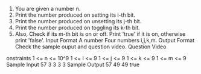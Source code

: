 1. You are given a number n.
2. Print the number produced on setting its i-th bit.
3. Print the number produced on unsetting its j-th bit.
4. Print the number produced on toggling its k-th bit.
5. Also, Check if its m-th bit is on or off. Print 'true' if it is on, otherwise print 'false'.
Input Format
A number
Four numbers i,j,k,m.
Output Format
Check the sample ouput and question video.
Question Video

onstraints
1 <= n <= 10^9
1 <= i <= 9
1 <= j <= 9
1 <= k <= 9
1 <= m <= 9
Sample Input
57
3 
3 
3 
3
Sample Output
57
49
49
true

